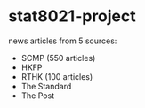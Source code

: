 # stat8021-project

news articles from 5 sources:
- SCMP (550 articles)
- HKFP
- RTHK (100 articles)
- The Standard
- The Post
